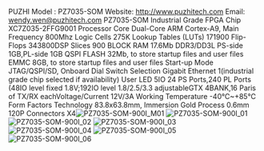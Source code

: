 PUZHI   Model : PZ7035-SOM 
Website: http://www.puzhitech.com
Email: wendy.wen@puzhitech.com
PZ7035-SOM Industrial Grade
FPGA Chip XC7Z035-2FFG9001
Processor Core Dual-Core ARM Cortex-A9, 
Main Frequency 800Mhz
Logic Cells 275K
Lookup Tables (LUTs) 171900
Flip-Flops 343800DSP Slices 900
BLOCK RAM 17.6Mb
DDR3/DD3L PS-side 1GB,PL-side 1GB
QSPI FLASH 32Mb, to store startup files and user files
EMMC 8GB, to store startup files and user files
Start-up Mode JTAG/QSPI/SD, Onboard Dial Switch Selection
Gigabit Ethernet 1(industrial grade chip selected if availability)
User LED 5IO 24 PS Ports,240 PL Ports (48IO level fixed 1.8V;192IO level 1.8/2.5/3.3 adjustableGTX 4BANK,16 Paris of TX/RX eachVoltage/Current 12V/3A
Working Temperature -40℃~+85℃
Form Factors Technology 83.8x63.8mm, Immersion Gold Process 0.6mm 120P Connectors X4![PZ7035-SOM-900I_M01](https://github.com/puzhitech/http-www.puzhitech.com-PZ7035-SOM/assets/125938136/7f5431b0-1e41-4708-a144-b1384da09fad)
![PZ7035-SOM-900I_01](https://github.com/puzhitech/http-www.puzhitech.com-PZ7035-SOM/assets/125938136/25bd4999-ca96-4e2c-8400-5c616a0b5260)
![PZ7035-SOM-900I_02](https://github.com/puzhitech/http-www.puzhitech.com-PZ7035-SOM/assets/125938136/d6d46102-98e6-4d71-a892-66d2f38682b8)
![PZ7035-SOM-900I_03](https://github.com/puzhitech/http-www.puzhitech.com-PZ7035-SOM/assets/125938136/8ea9b9a4-b591-40cd-a76c-841d115ba85c)
![PZ7035-SOM-900I_04](https://github.com/puzhitech/http-www.puzhitech.com-PZ7035-SOM/assets/125938136/9c1e8ce9-423b-4c95-964f-38cc90d69937)
![PZ7035-SOM-900I_05](https://github.com/puzhitech/http-www.puzhitech.com-PZ7035-SOM/assets/125938136/fb04a7a3-5bc1-4401-87f7-135fa6b681e4)
![PZ7035-SOM-900I_06](https://github.com/puzhitech/http-www.puzhitech.com-PZ7035-SOM/assets/125938136/50bf33f7-1fcd-4c34-b4d6-31bbadf47924)
